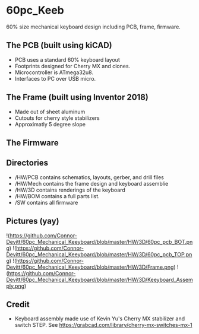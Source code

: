 # 60pc_Keeb
60% size mechanical keyboard design including PCB, frame, firmware. 

## The PCB (built using kiCAD)
* PCB uses a standard 60% keyboard layout
* Footprints designed for Cherry MX and clones.
* Microcontroller is ATmega32u8.
* Interfaces to PC over USB micro.

## The Frame (built using Inventor 2018)
* Made out of sheet aluminum
* Cutouts for cherry style stabilizers
* Approximatly 5 degree slope

## The Firmware

## Directories
* /HW/PCB contains schematics, layouts, gerber, and drill files
* /HW/Mech contains the frame design and keyboard assemblie
* /HW/3D contains renderings of the keyboard
* /HW/BOM contains a full parts list.
* /SW contains all firmware

## Pictures (yay)
!(https://github.com/Connor-Devitt/60pc_Mechanical_Keeyboard/blob/master/HW/3D/60pc_pcb_BOT.png)
!(https://github.com/Connor-Devitt/60pc_Mechanical_Keeyboard/blob/master/HW/3D/60pc_pcb_TOP.png)
!(https://github.com/Connor-Devitt/60pc_Mechanical_Keeyboard/blob/master/HW/3D/Frame.png)
!(https://github.com/Connor-Devitt/60pc_Mechanical_Keeyboard/blob/master/HW/3D/Keeyboard_Assemply.png)

## Credit
* Keyboard assembly made use of Kevin Yu's Cherry MX stabilizer and switch STEP. See https://grabcad.com/library/cherry-mx-switches-mx-1

